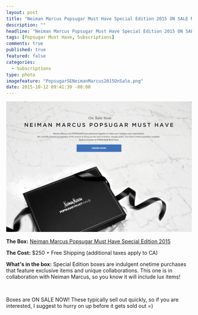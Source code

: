 ```yaml
---
layout: post
title: "Neiman Marcus Popsugar Must Have Special Edition 2015 ON SALE NOW!"
description: ""
headline: "Neiman Marcus Popsugar Must Have Special Edition 2015 ON SALE NOW!"
tags: [Popsugar Must Have, Subscriptions]
comments: true
published: true
featured: false
categories: 
  - Subscriptions
type: photo
imagefeature: "PopsugarSENeimanMarcus2015OnSale.png"
date: 2015-10-12 09:41:39 -08:00
---
```


<center><a href="http://popsu.gr/vXrB" target="_blank">
<img src="/images/PopsugarSENeimanMarcus2015OnSale.png" border="0" style="border:none;max-width:100%;" alt="Neiman Marcus Popsugar Must Have Special Edition 2015 On Sale Now!" />
</a></center>
<p><b>The Box:</b> <a href="http://popsu.gr/vXrB" target="_blank">Neiman Marcus Popsugar Must Have Special Edition 2015</a></p>
<p><b>The Cost:</b> $250 + Free Shipping (additional taxes apply to CA)</p>
<p><b>What's in the box:</b> Special Edition boxes are indulgent onetime purchases that feature exclusive items and unique collaborations. This one is in collaboration with Neiman Marcus, so you know it will include lux items!</p>
<br>

<p>Boxes are ON SALE NOW! These typically sell out quickly, so if you are interested, I suggest to hurry on up before it gets sold out =)</p>
